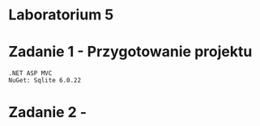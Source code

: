 # Laboratorium 5

# Zadanie 1 - Przygotowanie projektu
```
.NET ASP MVC
NuGet: Sqlite 6.0.22
```

# Zadanie 2 - 
```

```
